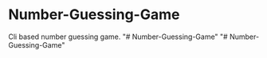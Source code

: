 # Number-Guessing-Game
Cli based number guessing game.
"# Number-Guessing-Game" 
"# Number-Guessing-Game" 
